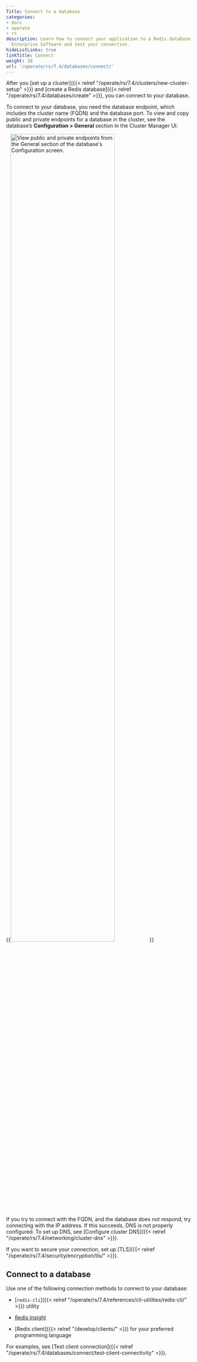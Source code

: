 ```yaml
---
Title: Connect to a database
categories:
- docs
- operate
- rs
description: Learn how to connect your application to a Redis database hosted by Redis
  Enterprise Software and test your connection.
hideListLinks: true
linkTitle: Connect
weight: 20
url: '/operate/rs/7.4/databases/connect/'
---
```


After you [set up a cluster]({{< relref "/operate/rs/7.4/clusters/new-cluster-setup" >}}) and [create a Redis database]({{< relref "/operate/rs/7.4/databases/create" >}}), you can connect to your database.

To connect to your database, you need the database endpoint, which includes the cluster name (FQDN) and the database port. To view and copy public and private endpoints for a database in the cluster, see the database’s **Configuration > General** section in the Cluster Manager UI.

{{<image filename="images/rs/screenshots/databases/config-general-endpoints.png" width="75%" alt="View public and private endpoints from the General section of the database's Configuration screen." >}}

If you try to connect with the FQDN, and the database does not respond, try connecting with the IP address. If this succeeds, DNS is not properly configured. To set up DNS, see [Configure cluster DNS]({{< relref "/operate/rs/7.4/networking/cluster-dns" >}}).

If you want to secure your connection, set up [TLS]({{< relref "/operate/rs/7.4/security/encryption/tls/" >}}).

## Connect to a database

Use one of the following connection methods to connect to your database:

- [`redis-cli`]({{< relref "/operate/rs/7.4/references/cli-utilities/redis-cli/" >}}) utility

- [Redis Insight](https://redis.com/redis-enterprise/redis-insight/)

- [Redis client]({{< relref "/develop/clients/" >}}) for your preferred programming language

For examples, see [Test client connection]({{< relref "/operate/rs/7.4/databases/connect/test-client-connectivity" >}}).
